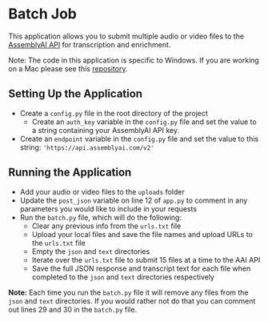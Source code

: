 # Batch Job

This application allows you to submit multiple audio or video files to the [AssemblyAI API](https://www.assemblyai.com/) for transcription and enrichment.

Note: The code in this application is specific to Windows. If you are working on a Mac please see this [repository](https://github.com/LeeVaughn/aa-batch-job-mac).

## Setting Up the Application
* Create a `config.py` file in the root directory of the project
  * Create an `auth_key` variable in the `config.py` file and set the value to a string containing your AssemblyAI API key.
* Create an `endpoint` variable in the `config.py` file and set the value to this string: `'https://api.assemblyai.com/v2'`

## Running the Application
* Add your audio or video files to the `uploads` folder
* Update the `post_json` variable on line 12 of `app.py` to comment in any parameters you would like to include in your requests
* Run the `batch.py` file, which will do the following:
  * Clear any previous info from the `urls.txt` file
  * Upload your local files and save the file names and upload URLs to the `urls.txt` file
  * Empty the `json` and `text` directories
  * Iterate over the `urls.txt` file to submit 15 files at a time to the AAI API
  * Save the full JSON response and transcript text for each file when completed to the `json` and `text` directories respectively

**Note:** Each time you run the `batch.py` file it will remove any files from the `json` and `text` directories. If you would rather not do that you can comment out lines 29 and 30 in the `batch.py` file.
